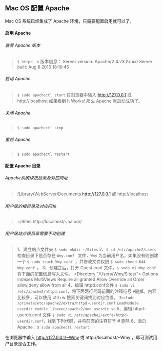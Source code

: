## Mac OS 配置 Apache

Mac OS 系统已经集成了 Apache 环境，只需要配置启用就可以了。

#### 启用 Apache
###### 查看 Apache 版本

> `$ httpd -v`
> 版本信息：
> Server version: Apache/2.4.23 (Unix)
> Server built:   Aug  8 2016 18:10:45

###### 启动 Apache 

> `$ sudo apachectl start`
> 在浏览器中输入 http://127.0.0.1 或 http://localhost 如果看到 It Works! 那么 Apache 就启动成功了。

###### 关闭 Apache

> `$ sudo apachectl stop`
###### 重启 Apache

> `$ sudo apachectl restart`



#### 配置 Apache 目录

###### Apache系统级根目录及对应网址

> /Library/WebServer/Documents
> http://127.0.0.1 或 http://localhost

###### 用户级的根目录及对应网址

> ~/Sites 
> http://localhost/~haibor/

###### 用户级站点根目录需要手动创建

> 1、建立站点文件夹 `$ sudo mkdir ~/Sites`
> 2、`$ cd /etc/apache2/users` 检查目录下是否存在 `Wmy.conf ` 文件，`Wmy` 为当前用户名，如果没有则创建一个 `$ sudo touch Wmy.conf `，并修改文件权限 `$ sudo chmod 644 Wmy.conf `。
> 3、创建之后，打开  Guest.conf 文件，`$ sudo vi Wmy.conf` 将下面的配置信息写入文件。
>  <Directory "/Users/Wmy/Sites/">
>      Options Indexes MultiViews
>      Require all granted
>      Allow Override all
>      Order allow,deny
>      allow from all
>  </Directory>
> 4、编辑 httpd.conf文件 `$ sudo vi /etc/apache2/httpd.conf`，将下面两行代码前面的注释符号 `#`删掉。内容比较多，可以使用 ctrl+w 搜索关键词找到对应位置。
> `Include /private/etc/apache2/extra/httpd-userdir.conf`
> `LoadModule userdir_module libexec/apache2/mod_userdir.so`
> 5、编辑 httpd-userdir.conf 文件 `$ sudo vi /etc/apache2/extra/httpd-userdir.conf`，找到下列代码，并将前面的注释符号 # 删除
> 6、重启 Apache：`$ sudo apachectl restart`

在浏览器中输入 http://127.0.0.1/~Wmy 或 http://localhost/~Wmy ，即可测试用户目录是否工作。